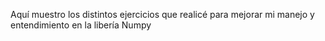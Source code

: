 Aquí muestro los distintos ejercicios que realicé para mejorar mi manejo y entendimiento en la libería Numpy
